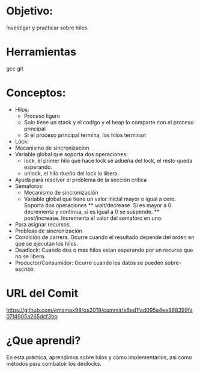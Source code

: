 # Objetivo:
Investigar y practicar sobre hilos 

# Herramientas
gcc
git

# Conceptos:
- Hilos: 
  - Proceso ligero  
  - Solo tiene un stack y el codigo y el heap lo comparte con el proceso principal 
  - Si el proceso principal termina, los hilos terminan 
- Lock: 
 - Mecanismo de sincronizacion 
 - Variable global que soporta dos operaciones: 
    - lock, el primer hilo que hace lock se adueña del lock, el resto queda esperando. 
    - unlock, el hilo dueño del lock lo libera. 
 - Ayuda para resolver el problema de la sección crítica 
- Semaforos: 
  - Mecanismo de sincronización 
  - Variable global que tiene un valor inicial mayor o igual a cero. Soporta dos operaciones 
    ** wait/decrease. Si es mayor a 0 decrementa y continua, si es igual a 0 se suspende. 
    ** post/increase. Incrementa el valor del semaforo en uno.
- Para asignar recursos. 
- Probleas de sincronización 
 -  Condición de carrera. Ocurre cuando el resultado depende del orden en que se ejecutan los hilos. 
 -  Deadlock: Cuando dos o mas hilos estan esperando por un recurso que no se libera. 
 -  Productor/Consumidor: Ocurre cuando los datos se pueden sobre-escribir. 
 
 
# URL del Comit 
https://github.com/emamex98/os2019/commit/e6ed1fad095a4ee968399fa07f4905a265dcf3bb

# ¿Que aprendi? 
En esta práctica, aprendimos sobre hilos y cómo implementarlos, así como métodos para combatoir los dedlocks.
